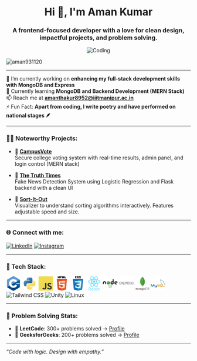 <h1 align="center">Hi 👋, I'm Aman Kumar</h1>
<h3 align="center">A frontend-focused developer with a love for clean design, impactful projects, and problem solving.</h3>

<p align="center">
  <img src="https://camo.githubusercontent.com/4d9f5ecceb711eec6e2018f38a5677dc657c9738d4a65ba3b928c41c0a45b439/68747470733a2f2f6d69726f2e6d656469756d2e636f6d2f6d61782f313336302f302a37513379765349765f7430696f4a2d5a2e676966" alt="Coding" width="400"/>
</p>

<p align="left"> <img src="https://komarev.com/ghpvc/?username=aman931120&label=Profile%20views&color=0e75b6&style=flat" alt="aman931120" /> </p>

---

🔭 I’m currently working on **enhancing my full-stack development skills with MongoDB and Express**  
🌱 Currently learning **MongoDB and Backend Development (MERN Stack)** 
📫 Reach me at **amanthakur8952@iiitmanipur.ac.in**  
⚡ Fun Fact: **Apart from coding, I write poetry and have performed on national stages 🪶**

---

### 🧑‍💻 Noteworthy Projects:

- 🔐 **[CampusVote](https://github.com/aman931120/CampusVote)**  
  Secure college voting system with real-time results, admin panel, and login control (MERN stack)

- 📰 **[The Truth Times](https://github.com/aman931120/Fake-News-Detector)**  
  Fake News Detection System using Logistic Regression and Flask backend with a clean UI

- 🔢 **[Sort-It-Out](https://github.com/aman931120/Sort-it-out)**  
  Visualizer to understand sorting algorithms interactively. Features adjustable speed and size.

---

### 🌐 Connect with me:
<p align="left">
<a href="https://www.linkedin.com/in/aman931120/" target="_blank"><img align="center" src="https://raw.githubusercontent.com/rahuldkjain/github-profile-readme-generator/master/src/images/icons/Social/linked-in-alt.svg" alt="LinkedIn" height="30" width="40" /></a>
<a href="https://instagram.com/whos.thakur" target="blank"><img align="center" src="https://raw.githubusercontent.com/rahuldkjain/github-profile-readme-generator/master/src/images/icons/Social/instagram.svg" alt="Instagram" height="30" width="40" /></a>
</p>

---

### 🚀 Tech Stack:
<p align="left">
  <img src="https://raw.githubusercontent.com/devicons/devicon/master/icons/cplusplus/cplusplus-original.svg" alt="C++" width="40" height="40"/>
  <img src="https://raw.githubusercontent.com/devicons/devicon/master/icons/python/python-original.svg" alt="Python" width="40" height="40"/>
  <img src="https://raw.githubusercontent.com/devicons/devicon/master/icons/javascript/javascript-original.svg" alt="JavaScript" width="40" height="40"/>
  <img src="https://raw.githubusercontent.com/devicons/devicon/master/icons/html5/html5-original-wordmark.svg" alt="HTML5" width="40" height="40"/>
  <img src="https://raw.githubusercontent.com/devicons/devicon/master/icons/css3/css3-original-wordmark.svg" alt="CSS3" width="40" height="40"/>
  <img src="https://raw.githubusercontent.com/devicons/devicon/master/icons/react/react-original-wordmark.svg" alt="React" width="40" height="40"/>
  <img src="https://raw.githubusercontent.com/devicons/devicon/master/icons/nodejs/nodejs-original-wordmark.svg" alt="Node.js" width="40" height="40"/>
  <img src="https://raw.githubusercontent.com/devicons/devicon/master/icons/express/express-original-wordmark.svg" alt="Express.js" width="40" height="40"/>
  <img src="https://raw.githubusercontent.com/devicons/devicon/master/icons/mongodb/mongodb-original-wordmark.svg" alt="MongoDB" width="40" height="40"/>
  <img src="https://raw.githubusercontent.com/devicons/devicon/master/icons/mysql/mysql-original-wordmark.svg" alt="MySQL" width="40" height="40"/>
  <img src="https://www.vectorlogo.zone/logos/tailwindcss/tailwindcss-icon.svg" alt="Tailwind CSS" width="40" height="40"/>
  <img src="https://www.vectorlogo.zone/logos/unity3d/unity3d-icon.svg" alt="Unity" width="40" height="40"/>
  <img src="https://www.vectorlogo.zone/logos/linux/linux-icon.svg" alt="Linux" width="40" height="40"/>
</p>

---

### 🧠 Problem Solving Stats:
- 🧩 **LeetCode**: 300+ problems solved → [Profile](https://leetcode.com/u/akt9802/)  
- 🧠 **GeeksforGeeks**: 200+ problems solved → [Profile](https://www.geeksforgeeks.org/user/akt9u492/)

---

_“Code with logic. Design with empathy.”_
